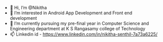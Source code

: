 - 👋 Hi, I’m @Nikitha
- 👀 I’m interested in Android App Development and Front end development
- 🌱 I’m currently pursuing my pre-final year in Computer Science and Engineering department at K S Rangasamy college of Technology
- 📫 Linkedin id - https://www.linkedin.com/in/nikitha-senthil-7a73a6225/

<!---
Nikitha010204S/Nikitha010204S is a ✨ special ✨ repository because its `README.md` (this file) appears on your GitHub profile.
You can click the Preview link to take a look at your changes.
--->
